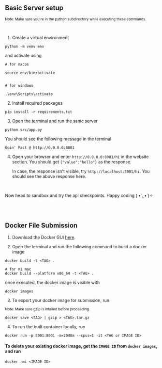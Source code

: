 ## Basic Server setup

<small> Note: Make sure you're in the python subdirectory while executing these commands. </small>

<br>

1. Create a virtual environment

```
python -m venv env
```

and activate using

```
# for macos

source env/bin/activate


# for windows

.\env\Scripts\activate
```

2. Install required packages

```
pip install -r requirements.txt
```

3. Open the terminal and run the sanic server

```
python src/app.py
```

You should see the following message in the terminal

```
Goin' Fast @ http://0.0.0.0:8001
```

4. Open your browser and enter `http://0.0.0.0:8001/hi` in the website section.
   You should get `{"value":"hello"}` as the response.

   In case, the response isn't visible, try `http://localhost:8001/hi`. You should see the above response here.

<br>

Now head to sandbox and try the api checkpoints. Happy coding ( •̀ .̫ •́ )✧

<br>
<br>


## Docker File Submission

1. Download the Docker GUI [here](https://docs.docker.com/get-docker/).

2. Open the terminal and run the following command to build a docker image

```
docker build -t <TAG> .

# for m1 mac
docker build --platform x86_64 -t <TAG> .
```

once executed, the docker image is visible with

```
docker images
```

3. To export your docker image for submission, run

<small> Note: Make sure gzip is intalled before proceeding. </small>

```
docker save <TAG> | gzip > <TAG>.tar.gz
```

4. To run the built container locally, run

```
docker run -p 8001:8001 -m=2048m --cpus=1 -it <TAG or IMAGE ID>
```

#### To delete your existing docker image, get the `IMAGE ID` from `docker images`, and run

```
docker rmi <IMAGE ID>
```
